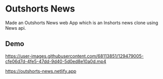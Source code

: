 # Outshorts News

Made an Outshorts News web App which is an Inshorts news clone using News api.


## Demo
https://user-images.githubusercontent.com/68113851/129479005-cfe06d7d-4fe5-47dd-9d40-5d0ed8e10a0d.mp4


https://outshorts-news.netlify.app
